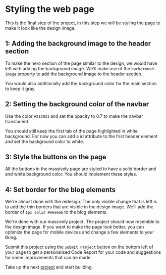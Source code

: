 # Styling the web page

This is the final step of the project, in this step we will be styling the page to make it look like the design image.

## 1: Adding the background image to the header section 
To make the hero section of the page similar to the design, we would have left with adding the background image. We'll make use of the `background-image` property to add the background image to the header section.

You would also additionally add the background color for the main section to keep it gray.



## 2: Setting the background color of the navbar 
Use the color `#212931` and set the opacity to 0.7 to make the navbar translucent. 

You should still keep the first tab of the page highlighted in white background. For now you can add a id attribute to the first header element and set the background color to white. 

## 3: Style the buttons on the page 
All the buttons in the massively page are styled to have a solid border and and white background color. You should implement these styles. 

## 4: Set border for the blog elements
We're almost done with the redesign. The only visible change that is left is to add the thin borders that are visible in the design image. We'll add the border of `1px solid #e6e6e6` to the blog elements. 

We're done with our massively project. The project should now resemble to the design image. If you want to make the page look better, you can optimize the page for mobile devices and change a few elements to your liking. 

Submit this project using the `Submit Project` button on the bottom left of your page to get a personalised Code Report for your code and suggestions for some improvements that can be made. 

Take up the next [project](https://codedamn.com/projects) and start building.